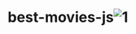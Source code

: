 # best-movies-js![1](https://user-images.githubusercontent.com/64922954/206061631-8e87aa81-3a60-4303-828d-791e2312317c.PNG)
